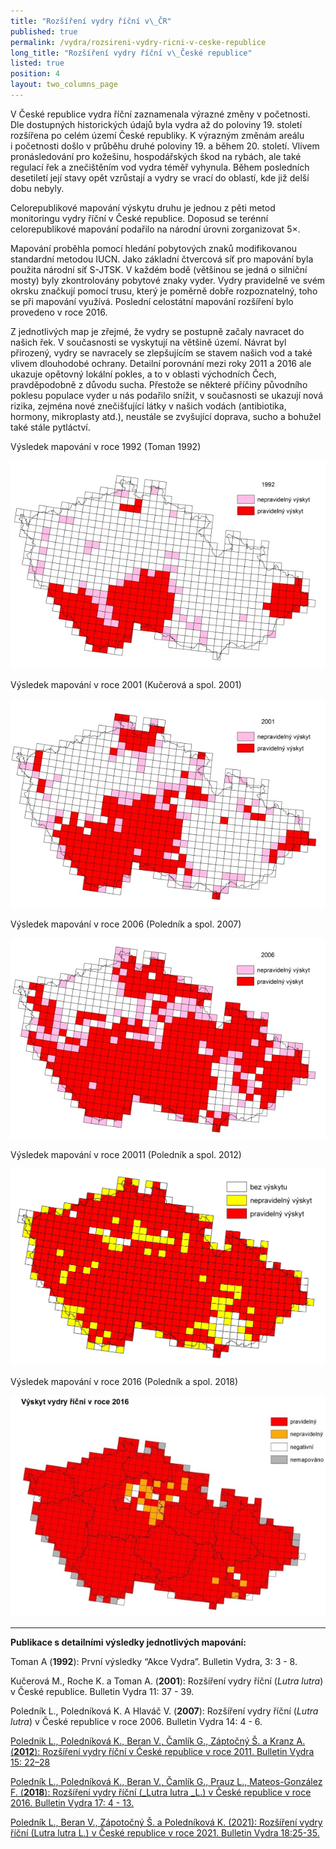 ```yaml
---
title: "Rozšíření vydry říční v\_ČR"
published: true
permalink: /vydra/rozsireni-vydry-ricni-v-ceske-republice
long_title: "Rozšíření vydry říční v\_České republice"
listed: true
position: 4
layout: two_columns_page
---
```

V České republice vydra říční zaznamenala výrazné změny v početnosti. Dle dostupných historických údajů byla vydra až do poloviny 19. století rozšířena po celém území České republiky. K výrazným změnám areálu
i početnosti došlo v průběhu druhé poloviny 19. a během 20. století. Vlivem pronásledování pro kožešinu, hospodářských škod na rybách, ale také regulací řek a znečištěním vod vydra téměř vyhynula. Během
posledních desetiletí její stavy opět vzrůstají a vydry se vrací do oblastí, kde již delší dobu nebyly.

Celorepublikové mapování výskytu druhu je jednou z pěti metod monitoringu vydry říční v České republice. Doposud se terénní celorepublikové mapování podařilo na národní úrovni zorganizovat 5×.

Mapování proběhla pomocí hledání pobytových znaků modifikovanou standardní metodou IUCN. Jako základní čtvercová síť pro mapování byla použita národní síť S-JTSK. V každém bodě (většinou se jedná o silniční mosty) byly zkontrolovány pobytové znaky vyder. Vydry pravidelně ve svém okrsku značkují pomocí trusu, který je poměrně dobře rozpoznatelný, toho se při mapování využívá. Poslední celostátní mapování rozšíření bylo provedeno v roce 2016.

Z jednotlivých map je zřejmé, že vydry se postupně začaly navracet do našich řek. V současnosti se vyskytují na většině území. Návrat byl přirozený, vydry se navracely se zlepšujícím se stavem našich vod a také vlivem dlouhodobé ochrany. Detailní porovnání mezi roky 2011 a 2016 ale ukazuje opětovný lokální pokles, a to v oblasti východních Čech, pravděpodobně z důvodu sucha. Přestože se některé příčiny původního poklesu populace vyder u nás podařilo snížit, v současnosti se ukazují nová rizika, zejména nové znečišťující látky v našich vodách (antibiotika, hormony, mikroplasty atd.), neustále se zvyšující doprava, sucho a bohužel také stále pytláctví.

Výsledek mapování v roce 1992 (Toman 1992)

![Výskyt vydry říční v roce 1992](/media/vydra_1992.jpg)

Výsledek mapování v roce 2001 (Kučerová a spol. 2001)

![Výskyt vydry říční v roce 2001](/media/vydra_2001.jpg)

Výsledek mapování v roce 2006 (Poledník a spol. 2007)

![Výskyt vydry říční v roce 2006](/media/vydra_2006.jpg)

Výsledek mapování v roce 20011 (Poledník a spol. 2012)

![Výskyt vydry říční v roce 2011](/media/vydra_2011.jpg)

Výsledek mapování v roce 2016 (Poledník a spol. 2018)

![Výskyt vydry říční v roce 2016](/media/vydra_2016.jpg)

- - -

**Publikace s detailními výsledky jednotlivých mapování:**

Toman A (**1992**): První výsledky “Akce Vydra”. Bulletin Vydra, 3: 3 - 8.

Kučerová M., Roche K. a Toman A. (**2001**): Rozšíření vydry říční (_Lutra lutra_) v České republice. Bulletin Vydra 11: 37 - 39.

Poledník L., Poledníková K. A Hlaváč V. (**2007**): Rozšíření vydry říční (_Lutra lutra_) v České republice v roce 2006. Bulletin Vydra 14: 4 - 6.

[Polednik L., Poledníková K., Beran V., Čamlík G., Záptočný Š. a Kranz A. (**2012**): Rozšíření vydry říční v Ćeské republice v roce 2011. Bulletin Vydra 15: 22–28](/media/Polednik_etal_22_28.pdf)

[Poledník L., Poledníková K., Beran V., Čamlík G., Prauz L., Mateos-González F. (**2018**): Rozšíření vydry říční (_Lutra lutra _L.) v České republice v roce 2016. Bulletin Vydra 17: 4 - 13. ](/media/Polednik_etal_4_13.pdf)

[Poledník L., Beran V., Zápotočný Š. a Poledníková K. (2021): Rozšíření vydry říční (Lutra lutra L.) v České republice v roce 2021. Bulletin Vydra 18:25-35.](/media/Polednik_etal_25_35.pdf)
